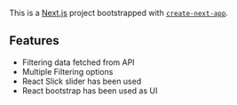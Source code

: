 This is a [Next.js](https://nextjs.org/) project bootstrapped with [`create-next-app`](https://github.com/vercel/next.js/tree/canary/packages/create-next-app).

## Features
- Filtering data fetched from API 
- Multiple Filtering options
- React Slick slider has been used
- React bootstrap has been used as UI


